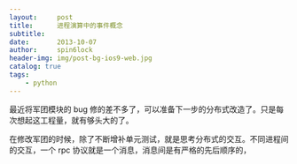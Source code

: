 ```yaml
---
layout:     post
title:      进程演算中的事件概念
subtitle:   
date:       2013-10-07
author:     spin6lock
header-img: img/post-bg-ios9-web.jpg
catalog: true
tags:
    - python
---
```

最近将军团模块的 bug 修的差不多了，可以准备下一步的分布式改造了。只是每次想起这工程量，就有够头大的了。

在修改军团的时候，除了不断增补单元测试，就是思考分布式的交互。不同进程间的交互，一个 rpc 协议就是一个消息，消息间是有严格的先后顺序的，
